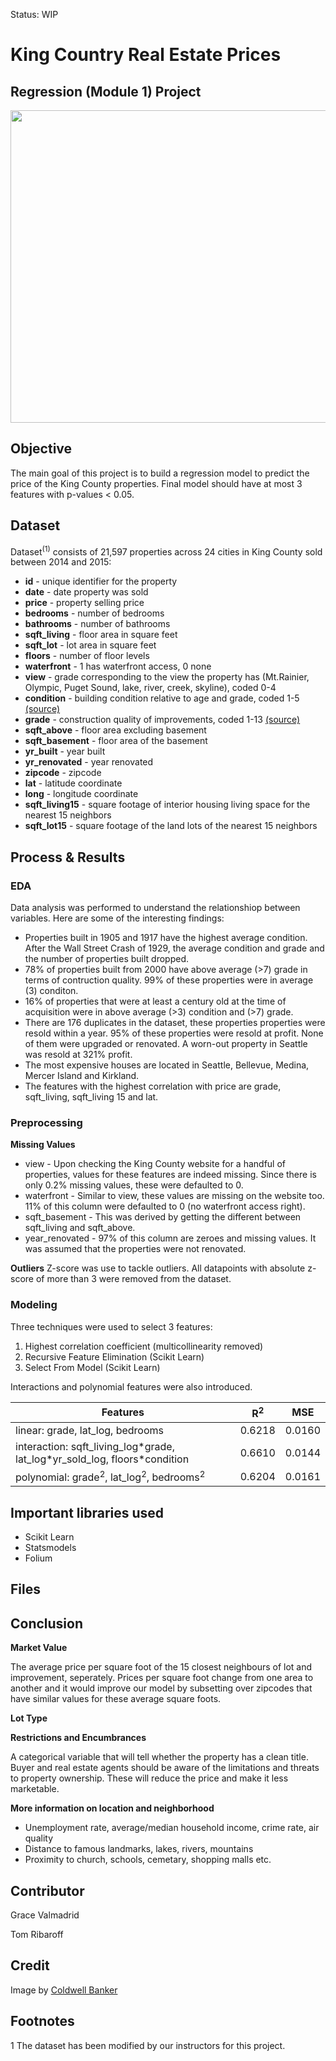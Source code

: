 Status: WIP

# King Country Real Estate Prices 
## Regression (Module 1) Project

<center><img src="https://www.seattlemag.com/sites/default/files/field/image/0517_Home2ariel.jpg" height=500x width=1000x /></center>

## Objective 

The main goal of this project is to build a regression model to predict the price of the King County properties.  Final model should have at most 3 features with p-values < 0.05.

## Dataset

Dataset<sup>(1)</sup> consists of 21,597 properties across 24 cities in King County sold between 2014 and 2015:
* **id** - unique identifier for the property
* **date** - date property was sold
* **price** - property selling price
* **bedrooms** - number of bedrooms
* **bathrooms** - number of bathrooms
* **sqft_living** - floor area in square feet
* **sqft_lot** - lot area in square feet
* **floors** - number of floor levels
* **waterfront** - 1 has waterfront access, 0 none
* **view** - grade corresponding to the view the property has (Mt.Rainier, Olympic, Puget Sound, lake, river, creek, skyline), coded 0-4
* **condition** - building condition relative to age and grade, coded 1-5 <a href="https://info.kingcounty.gov/assessor/esales/Glossary.aspx?type=r#b">(source)</a> 
* **grade** - construction quality of improvements, coded 1-13 <a href="https://info.kingcounty.gov/assessor/esales/Glossary.aspx?type=r#b">(source)</a> 
* **sqft_above** - floor area excluding basement
* **sqft_basement** - floor area of the basement
* **yr_built** - year built
* **yr_renovated** - year renovated
* **zipcode** - zipcode
* **lat** - latitude coordinate
* **long** - longitude coordinate
* **sqft_living15** - square footage of interior housing living space for the nearest 15 neighbors
* **sqft_lot15** - square footage of the land lots of the nearest 15 neighbors

## Process & Results

### EDA

Data analysis was performed to understand the relationshiop between variables.  Here are some of the interesting findings:

 - Properties built in 1905 and 1917 have the highest average condition. After the Wall Street Crash of 1929, the average condition and grade and the number of properties built dropped.
 - 78% of properties built from 2000 have above average (>7) grade in terms of contruction quality.  99% of these properties were in average (3) conditon.
- 16% of properties that were at least a century old at the time of acquisition were in above average (>3) condition and (>7) grade.
- There are 176 duplicates in the dataset, these properties properties were resold within a year.  95% of these properties were resold at profit. None of them were upgraded or renovated. A worn-out property in Seattle was resold at 321% profit.
- The most expensive houses are located in Seattle, Bellevue, Medina, Mercer Island and Kirkland.
- The features with the highest correlation with price are grade, sqft_living, sqft_living 15 and lat.

### Preprocessing

**Missing Values**
* view - Upon checking the King County website for a handful of properties, values for these features are indeed missing. Since there is only 0.2% missing values, these were defaulted to 0.
* waterfront - Similar to view, these values are missing on the website too.  11% of this column were defaulted to 0 (no waterfront access right).
* sqft_basement - This was derived by getting the different between sqft_living and sqft_above.
* year_renovated - 97% of this column are zeroes and missing values.  It was assumed that the properties were not renovated.

**Outliers**
Z-score was use to tackle outliers.  All datapoints with absolute z-score of more than 3 were removed from the dataset.

### Modeling

Three techniques were used to select 3 features:
1. Highest correlation coefficient (multicollinearity removed)
2. Recursive Feature Elimination (Scikit Learn)
3. Select From Model (Scikit Learn)

Interactions and polynomial features were also introduced.

| Features | R<sup>2</sup> | MSE |
|------------------------------------------|--------------|--------------|
|linear: grade, lat_log, bedrooms|0.6218|0.0160|
|interaction: sqft_living_log\*grade, lat_log\*yr_sold_log, floors\*condition|0.6610|0.0144|
|polynomial: grade<sup>2</sup>, lat_log<sup>2</sup>, bedrooms<sup>2</sup>|0.6204|0.0161|

## Important libraries used
* Scikit Learn
* Statsmodels
* Folium

## Files

## Conclusion

**Market Value**

The average price per square foot of the 15 closest neighbours of lot and improvement, seperately. Prices per square foot change from one area to another and it would improve our model by subsetting over zipcodes that have similar values for these average square foots.

**Lot Type**

**Restrictions and Encumbrances**

A categorical variable that will tell whether the property has a clean title. Buyer and real estate agents should be aware of the limitations and threats to property ownership. These will reduce the price and make it less marketable.

**More information on location and neighborhood**

* Unemployment rate, average/median household income, crime rate, air quality 
* Distance to famous landmarks, lakes, rivers, mountains
* Proximity to church, schools, cemetary, shopping malls etc. 

## Contributor
Grace Valmadrid

Tom Ribaroff

## Credit

Image by <a href="https://www.coldwellbanker.com">Coldwell Banker</a> 

## Footnotes
1 The dataset has been modified by our instructors for this project.

